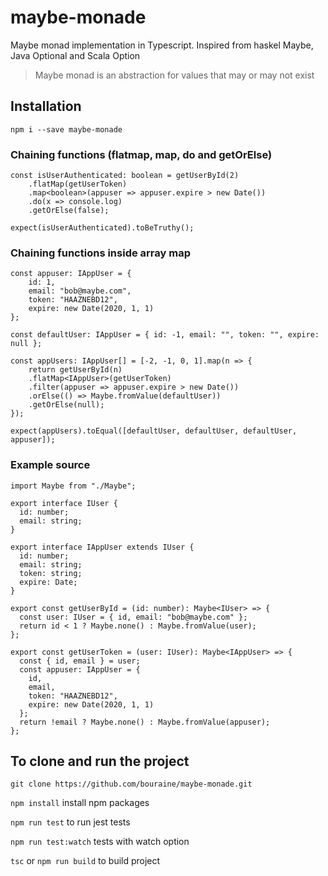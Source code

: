 # maybe-monade

Maybe monad implementation in Typescript.
Inspired from haskel Maybe, Java Optional<T> and Scala Option

> Maybe monad is an abstraction for values that may or may not exist

## Installation

`npm i --save maybe-monade`

### Chaining functions (flatmap, map, do and getOrElse)

```
const isUserAuthenticated: boolean = getUserById(2)
    .flatMap(getUserToken)
    .map<boolean>(appuser => appuser.expire > new Date())
    .do(x => console.log)
    .getOrElse(false);

expect(isUserAuthenticated).toBeTruthy();
```

### Chaining functions inside array map

```
const appuser: IAppUser = {
    id: 1,
    email: "bob@maybe.com",
    token: "HAAZNEBD12",
    expire: new Date(2020, 1, 1)
};

const defaultUser: IAppUser = { id: -1, email: "", token: "", expire: null };

const appUsers: IAppUser[] = [-2, -1, 0, 1].map(n => {
    return getUserById(n)
    .flatMap<IAppUser>(getUserToken)
    .filter(appuser => appuser.expire > new Date())
    .orElse(() => Maybe.fromValue(defaultUser))
    .getOrElse(null);
});

expect(appUsers).toEqual([defaultUser, defaultUser, defaultUser, appuser]);
```

### Example source

```
import Maybe from "./Maybe";

export interface IUser {
  id: number;
  email: string;
}

export interface IAppUser extends IUser {
  id: number;
  email: string;
  token: string;
  expire: Date;
}

export const getUserById = (id: number): Maybe<IUser> => {
  const user: IUser = { id, email: "bob@maybe.com" };
  return id < 1 ? Maybe.none() : Maybe.fromValue(user);
};

export const getUserToken = (user: IUser): Maybe<IAppUser> => {
  const { id, email } = user;
  const appuser: IAppUser = {
    id,
    email,
    token: "HAAZNEBD12",
    expire: new Date(2020, 1, 1)
  };
  return !email ? Maybe.none() : Maybe.fromValue(appuser);
};
```

## To clone and run the project

`git clone https://github.com/bouraine/maybe-monade.git`

`npm install` install npm packages

`npm run test` to run jest tests

`npm run test:watch` tests with watch option

`tsc` or `npm run build` to build project
